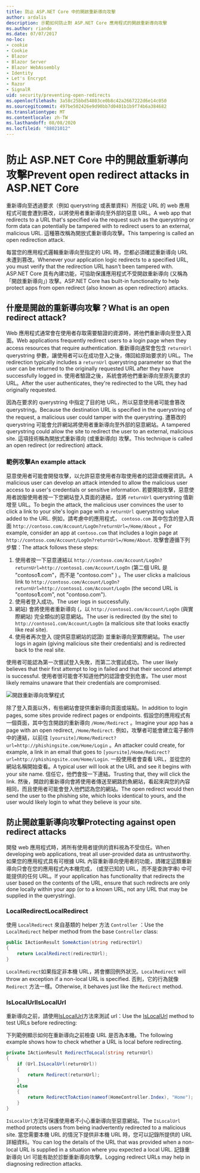 ```yaml
---
title: 防止 ASP.NET Core 中的開啟重新導向攻擊
author: ardalis
description: 示範如何防止對 ASP.NET Core 應用程式的開啟重新導向攻擊
ms.author: riande
ms.date: 07/07/2017
no-loc:
- cookie
- Cookie
- Blazor
- Blazor Server
- Blazor WebAssembly
- Identity
- Let's Encrypt
- Razor
- SignalR
uid: security/preventing-open-redirects
ms.openlocfilehash: 3a58c25bbd54803ce0b8c42a2667222d6e14c050
ms.sourcegitcommit: 497be502426e9d90bb7d0401b1b9f74b6a384682
ms.translationtype: MT
ms.contentlocale: zh-TW
ms.lasthandoff: 08/08/2020
ms.locfileid: "88021012"
---
```

# <a name="prevent-open-redirect-attacks-in-aspnet-core"></a><span data-ttu-id="b0316-103">防止 ASP.NET Core 中的開啟重新導向攻擊</span><span class="sxs-lookup"><span data-stu-id="b0316-103">Prevent open redirect attacks in ASP.NET Core</span></span>

<span data-ttu-id="b0316-104">重新導向至透過要求（例如 querystring 或表單資料）所指定 URL 的 web 應用程式可能會遭到篡改，以將使用者重新導向至外部的惡意 URL。</span><span class="sxs-lookup"><span data-stu-id="b0316-104">A web app that redirects to a URL that's specified via the request such as the querystring or form data can potentially be tampered with to redirect users to an external, malicious URL.</span></span> <span data-ttu-id="b0316-105">這種篡改稱為開放式重新導向攻擊。</span><span class="sxs-lookup"><span data-stu-id="b0316-105">This tampering is called an open redirection attack.</span></span>

<span data-ttu-id="b0316-106">每當您的應用程式邏輯重新導向至指定的 URL 時，您都必須確認重新導向 URL 未遭到篡改。</span><span class="sxs-lookup"><span data-stu-id="b0316-106">Whenever your application logic redirects to a specified URL, you must verify that the redirection URL hasn't been tampered with.</span></span> <span data-ttu-id="b0316-107">ASP.NET Core 具有內建功能，可協助保護應用程式不受開啟重新導向 (又稱為「開啟重新導向」) 攻擊。</span><span class="sxs-lookup"><span data-stu-id="b0316-107">ASP.NET Core has built-in functionality to help protect apps from open redirect (also known as open redirection) attacks.</span></span>

## <a name="what-is-an-open-redirect-attack"></a><span data-ttu-id="b0316-108">什麼是開啟的重新導向攻擊？</span><span class="sxs-lookup"><span data-stu-id="b0316-108">What is an open redirect attack?</span></span>

<span data-ttu-id="b0316-109">Web 應用程式通常會在使用者存取需要驗證的資源時，將他們重新導向至登入頁面。</span><span class="sxs-lookup"><span data-stu-id="b0316-109">Web applications frequently redirect users to a login page when they access resources that require authentication.</span></span> <span data-ttu-id="b0316-110">重新導向通常會包含 `returnUrl` querystring 參數，讓使用者可以在成功登入之後，傳回給原始要求的 URL。</span><span class="sxs-lookup"><span data-stu-id="b0316-110">The redirection typically includes a `returnUrl` querystring parameter so that the user can be returned to the originally requested URL after they have successfully logged in.</span></span> <span data-ttu-id="b0316-111">使用者驗證之後，系統會將他們重新導向至原先要求的 URL。</span><span class="sxs-lookup"><span data-stu-id="b0316-111">After the user authenticates, they're redirected to the URL they had originally requested.</span></span>

<span data-ttu-id="b0316-112">因為在要求的 querystring 中指定了目的地 URL，所以惡意使用者可能會篡改 querystring。</span><span class="sxs-lookup"><span data-stu-id="b0316-112">Because the destination URL is specified in the querystring of the request, a malicious user could tamper with the querystring.</span></span> <span data-ttu-id="b0316-113">遭篡改的 querystring 可能會允許網站將使用者重新導向至外部的惡意網站。</span><span class="sxs-lookup"><span data-stu-id="b0316-113">A tampered querystring could allow the site to redirect the user to an external, malicious site.</span></span> <span data-ttu-id="b0316-114">這項技術稱為開放式重新導向 (或重新導向) 攻擊。</span><span class="sxs-lookup"><span data-stu-id="b0316-114">This technique is called an open redirect (or redirection) attack.</span></span>

### <a name="an-example-attack"></a><span data-ttu-id="b0316-115">範例攻擊</span><span class="sxs-lookup"><span data-stu-id="b0316-115">An example attack</span></span>

<span data-ttu-id="b0316-116">惡意使用者可能會開發攻擊，以允許惡意使用者存取使用者的認證或機密資訊。</span><span class="sxs-lookup"><span data-stu-id="b0316-116">A malicious user can develop an attack intended to allow the malicious user access to a user's credentials or sensitive information.</span></span> <span data-ttu-id="b0316-117">若要開始攻擊，惡意使用者說服使用者按一下您網站登入頁面的連結，並將 `returnUrl` querystring 值新增至 URL。</span><span class="sxs-lookup"><span data-stu-id="b0316-117">To begin the attack, the malicious user convinces the user to click a link to your site's login page with a `returnUrl` querystring value added to the URL.</span></span> <span data-ttu-id="b0316-118">例如，請考慮中的應用程式， `contoso.com` 其中包含的登入頁面 `http://contoso.com/Account/LogOn?returnUrl=/Home/About` 。</span><span class="sxs-lookup"><span data-stu-id="b0316-118">For example, consider an app at `contoso.com` that includes a login page at `http://contoso.com/Account/LogOn?returnUrl=/Home/About`.</span></span> <span data-ttu-id="b0316-119">攻擊會遵循下列步驟：</span><span class="sxs-lookup"><span data-stu-id="b0316-119">The attack follows these steps:</span></span>

1. <span data-ttu-id="b0316-120">使用者按一下惡意連結以 `http://contoso.com/Account/LogOn?returnUrl=http://contoso1.com/Account/LogOn` (第二個 URL 是 "contoso**1**.com"，而不是 "contoso.com" ) 。</span><span class="sxs-lookup"><span data-stu-id="b0316-120">The user clicks a malicious link to `http://contoso.com/Account/LogOn?returnUrl=http://contoso1.com/Account/LogOn` (the second URL is "contoso**1**.com", not "contoso.com").</span></span>
2. <span data-ttu-id="b0316-121">使用者登入成功。</span><span class="sxs-lookup"><span data-stu-id="b0316-121">The user logs in successfully.</span></span>
3. <span data-ttu-id="b0316-122">網站) 會將使用者重新導向 (，以 `http://contoso1.com/Account/LogOn` (與實際網站) 完全類似的惡意網站。</span><span class="sxs-lookup"><span data-stu-id="b0316-122">The user is redirected (by the site) to `http://contoso1.com/Account/LogOn` (a malicious site that looks exactly like real site).</span></span>
4. <span data-ttu-id="b0316-123">使用者再次登入 (提供惡意網站的認證) 並重新導向至實際網站。</span><span class="sxs-lookup"><span data-stu-id="b0316-123">The user logs in again (giving malicious site their credentials) and is redirected back to the real site.</span></span>

<span data-ttu-id="b0316-124">使用者可能認為第一次嘗試登入失敗，而第二次嘗試成功。</span><span class="sxs-lookup"><span data-stu-id="b0316-124">The user likely believes that their first attempt to log in failed and that their second attempt is successful.</span></span> <span data-ttu-id="b0316-125">使用者很可能會不知道他們的認證會受到危害。</span><span class="sxs-lookup"><span data-stu-id="b0316-125">The user most likely remains unaware that their credentials are compromised.</span></span>

![開啟重新導向攻擊程式](preventing-open-redirects/_static/open-redirection-attack-process.png)

<span data-ttu-id="b0316-127">除了登入頁面以外，有些網站會提供重新導向頁面或端點。</span><span class="sxs-lookup"><span data-stu-id="b0316-127">In addition to login pages, some sites provide redirect pages or endpoints.</span></span> <span data-ttu-id="b0316-128">假設您的應用程式有一個頁面，其中包含開啟的重新導向 `/Home/Redirect` 。</span><span class="sxs-lookup"><span data-stu-id="b0316-128">Imagine your app has a page with an open redirect, `/Home/Redirect`.</span></span> <span data-ttu-id="b0316-129">例如，攻擊者可能會建立電子郵件中的連結，以前往 `[yoursite]/Home/Redirect?url=http://phishingsite.com/Home/Login` 。</span><span class="sxs-lookup"><span data-stu-id="b0316-129">An attacker could create, for example, a link in an email that goes to `[yoursite]/Home/Redirect?url=http://phishingsite.com/Home/Login`.</span></span> <span data-ttu-id="b0316-130">一般使用者會查看 URL，並從您的網站名稱開始查看。</span><span class="sxs-lookup"><span data-stu-id="b0316-130">A typical user will look at the URL and see it begins with your site name.</span></span> <span data-ttu-id="b0316-131">信任它，他們會按一下連結。</span><span class="sxs-lookup"><span data-stu-id="b0316-131">Trusting that, they will click the link.</span></span> <span data-ttu-id="b0316-132">然後，開啟的重新導向會將使用者傳送至網路釣魚網站，看起來與您的內容相同，而且使用者可能會登入他們認為您的網站。</span><span class="sxs-lookup"><span data-stu-id="b0316-132">The open redirect would then send the user to the phishing site, which looks identical to yours, and the user would likely login to what they believe is your site.</span></span>

## <a name="protecting-against-open-redirect-attacks"></a><span data-ttu-id="b0316-133">防止開啟重新導向攻擊</span><span class="sxs-lookup"><span data-stu-id="b0316-133">Protecting against open redirect attacks</span></span>

<span data-ttu-id="b0316-134">開發 web 應用程式時，將所有使用者提供的資料視為不受信任。</span><span class="sxs-lookup"><span data-stu-id="b0316-134">When developing web applications, treat all user-provided data as untrustworthy.</span></span> <span data-ttu-id="b0316-135">如果您的應用程式具有可根據 URL 內容重新導向使用者的功能，請確定這類重新導向只會在您的應用程式內本機完成， (或至已知的 URL，而不是查詢字串) 中可能提供的任何 URL。</span><span class="sxs-lookup"><span data-stu-id="b0316-135">If your application has functionality that redirects the user based on the contents of the URL,  ensure that such redirects are only done locally within your app (or to a known URL, not any URL that may be supplied in the querystring).</span></span>

### <a name="localredirect"></a><span data-ttu-id="b0316-136">LocalRedirect</span><span class="sxs-lookup"><span data-stu-id="b0316-136">LocalRedirect</span></span>

<span data-ttu-id="b0316-137">使用 `LocalRedirect` 來自基類的 helper 方法 `Controller` ：</span><span class="sxs-lookup"><span data-stu-id="b0316-137">Use the `LocalRedirect` helper method from the base `Controller` class:</span></span>

```csharp
public IActionResult SomeAction(string redirectUrl)
{
    return LocalRedirect(redirectUrl);
}
```

<span data-ttu-id="b0316-138">`LocalRedirect`如果指定非本機 URL，將會擲回例外狀況。</span><span class="sxs-lookup"><span data-stu-id="b0316-138">`LocalRedirect` will throw an exception if a non-local URL is specified.</span></span> <span data-ttu-id="b0316-139">否則，它的行為就像 `Redirect` 方法一樣。</span><span class="sxs-lookup"><span data-stu-id="b0316-139">Otherwise, it behaves just like the `Redirect` method.</span></span>

### <a name="islocalurl"></a><span data-ttu-id="b0316-140">IsLocalUrl</span><span class="sxs-lookup"><span data-stu-id="b0316-140">IsLocalUrl</span></span>

<span data-ttu-id="b0316-141">重新導向之前，請使用[IsLocalUrl](/dotnet/api/Microsoft.AspNetCore.Mvc.IUrlHelper.islocalurl#Microsoft_AspNetCore_Mvc_IUrlHelper_IsLocalUrl_System_String_)方法來測試 url：</span><span class="sxs-lookup"><span data-stu-id="b0316-141">Use the [IsLocalUrl](/dotnet/api/Microsoft.AspNetCore.Mvc.IUrlHelper.islocalurl#Microsoft_AspNetCore_Mvc_IUrlHelper_IsLocalUrl_System_String_) method to test URLs before redirecting:</span></span>

<span data-ttu-id="b0316-142">下列範例顯示如何在重新導向之前檢查 URL 是否為本機。</span><span class="sxs-lookup"><span data-stu-id="b0316-142">The following example shows how to check whether a URL is local before redirecting.</span></span>

```csharp
private IActionResult RedirectToLocal(string returnUrl)
{
    if (Url.IsLocalUrl(returnUrl))
    {
        return Redirect(returnUrl);
    }
    else
    {
        return RedirectToAction(nameof(HomeController.Index), "Home");
    }
}
```

<span data-ttu-id="b0316-143">`IsLocalUrl`方法可保護使用者不小心重新導向至惡意網站。</span><span class="sxs-lookup"><span data-stu-id="b0316-143">The `IsLocalUrl` method protects users from being inadvertently redirected to a malicious site.</span></span> <span data-ttu-id="b0316-144">當您需要本機 URL 的情況下提供非本機 URL 時，您可以記錄所提供的 URL 詳細資料。</span><span class="sxs-lookup"><span data-stu-id="b0316-144">You can log the details of the URL that was provided when a non-local URL is supplied in a situation where you expected a local URL.</span></span> <span data-ttu-id="b0316-145">記錄重新導向 Url 可能有助於診斷重新導向攻擊。</span><span class="sxs-lookup"><span data-stu-id="b0316-145">Logging redirect URLs may help in diagnosing redirection attacks.</span></span>
